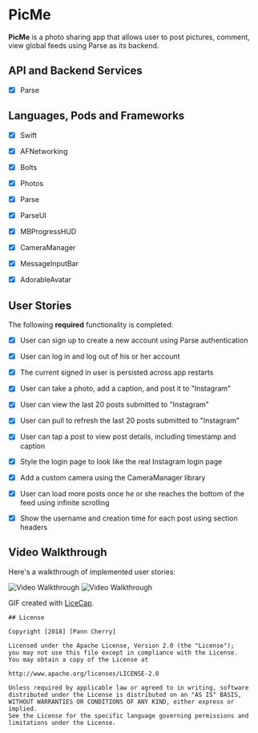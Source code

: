 # PicMe

**PicMe** is a photo sharing app that allows user to post pictures, comment, view global feeds using Parse as its backend.



## API and Backend Services
- [x] Parse



## Languages, Pods and Frameworks

- [x] Swift
- [x] AFNetworking
- [x] Bolts
- [x] Photos
- [x] Parse
- [x] ParseUI
- [x] MBProgressHUD
- [x] CameraManager
- [x] MessageInputBar
- [x] AdorableAvatar


## User Stories

The following **required** functionality is completed:

- [x] User can sign up to create a new account using Parse authentication
- [x] User can log in and log out of his or her account
- [x] The current signed in user is persisted across app restarts
- [x] User can take a photo, add a caption, and post it to "Instagram"
- [x] User can view the last 20 posts submitted to "Instagram"
- [x] User can pull to refresh the last 20 posts submitted to "Instagram"
- [x] User can tap a post to view post details, including timestamp and caption
- [x] Style the login page to look like the real Instagram login page 
- [x] Add a custom camera using the CameraManager library
- [x] User can load more posts once he or she reaches the bottom of the feed using infinite scrolling
- [x] Show the username and creation time for each post using section headers




## Video Walkthrough

Here's a walkthrough of implemented user stories:

<img src='https://i.imgur.com/KbJvnWl.gif' title='Video Walkthrough' width='' alt='Video Walkthrough' />  <img src='https://i.imgur.com/UwN7Idd.gif' title='Video Walkthrough' width='' alt='Video Walkthrough' />

GIF created with [LiceCap](http://www.cockos.com/licecap/).



    ## License

    Copyright [2018] [Pann Cherry]

    Licensed under the Apache License, Version 2.0 (the "License");
    you may not use this file except in compliance with the License.
    You may obtain a copy of the License at

    http://www.apache.org/licenses/LICENSE-2.0

    Unless required by applicable law or agreed to in writing, software
    distributed under the License is distributed on an "AS IS" BASIS,
    WITHOUT WARRANTIES OR CONDITIONS OF ANY KIND, either express or implied.
    See the License for the specific language governing permissions and
    limitations under the License.
